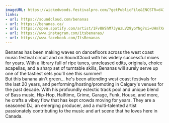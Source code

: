 ```yaml
---
imageURL: https://wickedwoods.festivalpro.com/?getPublicFile&ENCSTR=d41d8cd98f00b204e9800998ecf8427e
links:
- url: https://soundcloud.com/benanas
- url: https://benanas.ca/
- url: https://open.spotify.com/artist/1Fv8WShM73yWzLV29yoYNg?si=UHm7XAY5RqC9_DdzInk9wA&nd=1&dlsi=af42a4c267334584
- url: https://www.instagram.com/itsbenanas/
- url: https://www.facebook.com/ItsBenanas
---
```

Benanas has been making waves on dancefloors across the west coast music festival circuit and on SoundCloud with his widely successful mixes for years. With a library full of ripe tunes, unreleased edits, originals, choice acapellas, and a sharp set of turntable skills, Benanas will surely serve up one of the tastiest sets you'll see this summer!  
But this banana ain't green... he's been attending west coast festivals for the last 20 years, and performing/hosting/promoting in Calgary's venues for the past decade. With his profoundly eclectic track pool and unique blend of Bass music, Hip-Hop, Halftime, Grime, Garage, Funk, House, and more, he crafts a vibey flow that has kept crowds moving for years. They are a seasoned DJ, an emerging producer, and a multi-talented artist passionately contributing to the music and art scene that he loves here in Canada. 